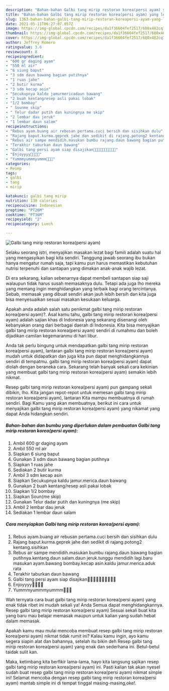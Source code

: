 ```yaml
---
description: "Bahan-bahan Galbi tang mirip restoran korea(persi ayam) yang lezat Untuk Jualan"
title: "Bahan-bahan Galbi tang mirip restoran korea(persi ayam) yang lezat Untuk Jualan"
slug: 1363-bahan-bahan-galbi-tang-mirip-restoran-koreapersi-ayam-yang-lezat-untuk-jualan
date: 2021-05-11T06:27:07.057Z
image: https://img-global.cpcdn.com/recipes/da1f36604fef2517/680x482cq70/galbi-tang-mirip-restoran-koreapersi-ayam-foto-resep-utama.jpg
thumbnail: https://img-global.cpcdn.com/recipes/da1f36604fef2517/680x482cq70/galbi-tang-mirip-restoran-koreapersi-ayam-foto-resep-utama.jpg
cover: https://img-global.cpcdn.com/recipes/da1f36604fef2517/680x482cq70/galbi-tang-mirip-restoran-koreapersi-ayam-foto-resep-utama.jpg
author: Jeffrey Romero
ratingvalue: 3.6
reviewcount: 8
recipeingredient:
- "600 gr daging ayam"
- "550 ml air"
- "6 siung baput"
- "3 sdm daun bawang bagian putihnya"
- "1 ruas jahe"
- "2 butir kurma"
- "3 sdm kecap asin"
- "Secukupnya kaldu jamurmericadaun bawang"
- "2 buah kentangresep asli pakai lobak"
- "1/2 bombay"
- " Sounme skip"
- " Telur dadar putih dan kuningnya me skip"
- "2 lembar dau jeruk"
- "1 lembar daun salam"
recipeinstructions:
- "Rebus ayam.buang air rebusan pertama.cuci bersih dan sisihkan dulu"
- "Rajang baput.kurma.geprek jahe dan sedikit di rajang.potong2 kentang.sisihkan"
- "Rebus air sampe mendidih.masukan bumbu rajang.daun bawang bagian putihnya.kentang.daun salam.daun jeruk.tunggu mendidih lagi.baru masukan ayam.bawang bombay.kecap asin.kaldu jamur.merica.aduk rata"
- "Terakhir taburkan daun bawang"
- "Galbi tang persi ayam siap disajikan🤗🤗🤗🤗😉🤤🤤🤤🤤🤤"
- "Enjoyyyy🤤🤤🤤🤤"
- "Yummmyummmyummm🤤🤤🤤"
categories:
- Resep
tags:
- galbi
- tang
- mirip

katakunci: galbi tang mirip 
nutrition: 130 calories
recipecuisine: Indonesian
preptime: "PT26M"
cooktime: "PT36M"
recipeyield: "2"
recipecategory: Lunch

---
```



![Galbi tang mirip restoran korea(persi ayam)](https://img-global.cpcdn.com/recipes/da1f36604fef2517/680x482cq70/galbi-tang-mirip-restoran-koreapersi-ayam-foto-resep-utama.jpg)

Selaku seorang istri, menyajikan masakan lezat bagi famili adalah suatu hal yang mengasyikan bagi kita sendiri. Tanggung jawab seorang ibu bukan hanya mengatur rumah saja, tapi kamu pun harus memastikan kebutuhan nutrisi terpenuhi dan santapan yang dimakan anak-anak wajib lezat.

Di era  sekarang, kalian sebenarnya dapat membeli santapan siap saji walaupun tidak harus susah memasaknya dulu. Tetapi ada juga lho mereka yang memang ingin menghidangkan yang terbaik bagi orang tercintanya. Sebab, memasak yang dibuat sendiri akan jauh lebih bersih dan kita juga bisa menyesuaikan sesuai masakan kesukaan keluarga. 



Apakah anda adalah salah satu penikmat galbi tang mirip restoran korea(persi ayam)?. Asal kamu tahu, galbi tang mirip restoran korea(persi ayam) adalah sajian khas di Indonesia yang sekarang disenangi oleh kebanyakan orang dari berbagai daerah di Indonesia. Kita bisa menyajikan galbi tang mirip restoran korea(persi ayam) sendiri di rumahmu dan boleh dijadikan camilan kegemaranmu di hari libur.

Anda tak perlu bingung untuk mendapatkan galbi tang mirip restoran korea(persi ayam), lantaran galbi tang mirip restoran korea(persi ayam) mudah untuk didapatkan dan juga kita pun dapat menghidangkannya sendiri di tempatmu. galbi tang mirip restoran korea(persi ayam) dapat diolah dengan beraneka cara. Sekarang telah banyak sekali cara kekinian yang membuat galbi tang mirip restoran korea(persi ayam) semakin lebih nikmat.

Resep galbi tang mirip restoran korea(persi ayam) pun gampang sekali dibikin, lho. Kita jangan repot-repot untuk memesan galbi tang mirip restoran korea(persi ayam), lantaran Kita mampu membuatnya di rumah sendiri. Bagi Kamu yang akan membuatnya, berikut ini cara untuk menyajikan galbi tang mirip restoran korea(persi ayam) yang nikamat yang dapat Anda hidangkan sendiri.

<!--inarticleads1-->

##### Bahan-bahan dan bumbu yang diperlukan dalam pembuatan Galbi tang mirip restoran korea(persi ayam):

1. Ambil 600 gr daging ayam
1. Ambil 550 ml air
1. Siapkan 6 siung baput
1. Gunakan 3 sdm daun bawang bagian putihnya
1. Siapkan 1 ruas jahe
1. Sediakan 2 butir kurma
1. Ambil 3 sdm kecap asin
1. Siapkan Secukupnya kaldu jamur.merica.daun bawang
1. Gunakan 2 buah kentang/resep asli pakai lobak
1. Siapkan 1/2 bombay
1. Siapkan  Soun(me skip)
1. Gunakan  Telur dadar putih dan kuningnya (me skip)
1. Ambil 2 lembar dau jeruk
1. Sediakan 1 lembar daun salam




<!--inarticleads2-->

##### Cara menyiapkan Galbi tang mirip restoran korea(persi ayam):

1. Rebus ayam.buang air rebusan pertama.cuci bersih dan sisihkan dulu
1. Rajang baput.kurma.geprek jahe dan sedikit di rajang.potong2 kentang.sisihkan
1. Rebus air sampe mendidih.masukan bumbu rajang.daun bawang bagian putihnya.kentang.daun salam.daun jeruk.tunggu mendidih lagi.baru masukan ayam.bawang bombay.kecap asin.kaldu jamur.merica.aduk rata
1. Terakhir taburkan daun bawang
1. Galbi tang persi ayam siap disajikan🤗🤗🤗🤗😉🤤🤤🤤🤤🤤
1. Enjoyyyy🤤🤤🤤🤤
1. Yummmyummmyummm🤤🤤🤤




Wah ternyata cara buat galbi tang mirip restoran korea(persi ayam) yang enak tidak ribet ini mudah sekali ya! Anda Semua dapat menghidangkannya. Resep galbi tang mirip restoran korea(persi ayam) Sesuai sekali buat kita yang baru mau belajar memasak maupun untuk kalian yang sudah hebat dalam memasak.

Apakah kamu mau mulai mencoba membuat resep galbi tang mirip restoran korea(persi ayam) nikmat tidak rumit ini? Kalau kamu ingin, ayo kamu segera siapin alat dan bahannya, setelah itu bikin deh Resep galbi tang mirip restoran korea(persi ayam) yang enak dan sederhana ini. Betul-betul taidak sulit kan. 

Maka, ketimbang kita berfikir lama-lama, hayo kita langsung sajikan resep galbi tang mirip restoran korea(persi ayam) ini. Pasti kalian tak akan nyesel sudah buat resep galbi tang mirip restoran korea(persi ayam) nikmat simple ini! Selamat mencoba dengan resep galbi tang mirip restoran korea(persi ayam) mantab simple ini di tempat tinggal masing-masing,oke!.

